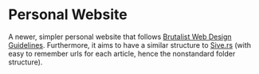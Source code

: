 # Personal Website
A newer, simpler personal website that follows [Brutalist Web Design Guidelines](https://brutalist-web.design/). Furthermore, it aims to have a similar structure to [Sive.rs](https://sive.rs) (with easy to remember urls for each article, hence the nonstandard folder structure).